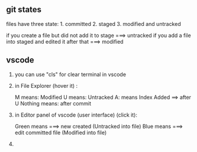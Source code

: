 


## git states


files have three state: 1. committed 2. staged 3. modified and untracked

if you create a file but did not add it to stage ===> untracked
if you add a file into staged and edited it after that ===> modified


## vscode
1. you can use "cls" for clear terminal in vscode
2. in File Explorer (hover it) : 

    M means: Modified 
    U means: Untracked
    A: means Index Added ==> after U
    Nothing means: after commit


3. in Editor panel of vscode (user interface) (click it):
   
    Green means ===> new created (Untracked into file)
    Blue means ===> edit committed file (Modified into file)

4.  